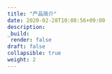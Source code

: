 ```yaml
---
title: "产品简介"
date: 2020-02-28T10:08:56+09:00
description:
_build:
 render: false 
draft: false
collapsible: true
weight: 2
---
```


